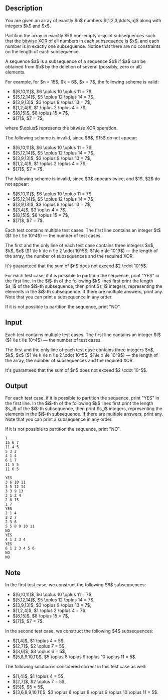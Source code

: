 ## Description

<div><p>You are given an array of exactly $n$ numbers $[1,2,3,\ldots,n]$ along with integers $k$ and $x$.</p><p>Partition the array in exactly $k$ non-empty disjoint subsequences such that the <a href="https://en.wikipedia.org/wiki/Bitwise_operation#XOR">bitwise XOR</a> of all numbers in each subsequence is $x$, and each number is in exactly one subsequence. Notice that there are no constraints on the length of each subsequence.</p><p>A sequence $a$ is a subsequence of a sequence $b$ if $a$ can be obtained from $b$ by the deletion of several (possibly, zero or all) elements.</p><p>For example, for $n = 15$, $k = 6$, $x = 7$, the following scheme is valid: </p><ul> <li> $[6,10,11]$, $6 \oplus 10 \oplus 11 = 7$, </li><li> $[5,12,14]$, $5 \oplus 12 \oplus 14 = 7$, </li><li> $[3,9,13]$, $3 \oplus 9 \oplus 13 = 7$, </li><li> $[1,2,4]$, $1 \oplus 2 \oplus 4 = 7$, </li><li> $[8,15]$, $8 \oplus 15 = 7$, </li><li> $[7]$, $7 = 7$, </li></ul> where $\oplus$ represents the bitwise XOR operation.<p>The following scheme is invalid, since $8$, $15$ do not appear: </p><ul> <li> $[6,10,11]$, $6 \oplus 10 \oplus 11 = 7$, </li><li> $[5,12,14]$, $5 \oplus 12 \oplus 14 = 7$, </li><li> $[3,9,13]$, $3 \oplus 9 \oplus 13 = 7$, </li><li> $[1,2,4]$, $1 \oplus 2 \oplus 4 = 7$, </li><li> $[7]$, $7 = 7$. </li></ul><p>The following scheme is invalid, since $3$ appears twice, and $1$, $2$ do not appear: </p><ul> <li> $[6,10,11]$, $6 \oplus 10 \oplus 11 = 7$, </li><li> $[5,12,14]$, $5 \oplus 12 \oplus 14 = 7$, </li><li> $[3,9,13]$, $3 \oplus 9 \oplus 13 = 7$, </li><li> $[3,4]$, $3 \oplus 4 = 7$, </li><li> $[8,15]$, $8 \oplus 15 = 7$, </li><li> $[7]$, $7 = 7$. </li></ul></div><div class="input-specification"><p>Each test contains multiple test cases. The first line contains an integer $t$ ($1 \le t \le 10^4$) — the number of test cases. </p><p>The first and the only line of each test case contains three integers $n$, $k$, $x$ ($1 \le k \le n \le 2 \cdot 10^5$; $1\le x \le 10^9$) — the length of the array, the number of subsequences and the required XOR.</p><p>It's guaranteed that the sum of $n$ does not exceed $2 \cdot 10^5$.</p></div><div class="output-specification"><p>For each test case, if it is possible to partition the sequence, print "<span class="tex-font-style-tt">YES</span>" in the first line. In the $i$-th of the following $k$ lines first print the length $s_i$ of the $i$-th subsequence, then print $s_i$ integers, representing the elements in the $i$-th subsequence. If there are multiple answers, print any. Note that you can print a subsequence in any order.</p><p>If it is not possible to partition the sequence, print "<span class="tex-font-style-tt">NO</span>".</p></div>

## Input

<p>Each test contains multiple test cases. The first line contains an integer $t$ ($1 \le t \le 10^4$) — the number of test cases. </p><p>The first and the only line of each test case contains three integers $n$, $k$, $x$ ($1 \le k \le n \le 2 \cdot 10^5$; $1\le x \le 10^9$) — the length of the array, the number of subsequences and the required XOR.</p><p>It's guaranteed that the sum of $n$ does not exceed $2 \cdot 10^5$.</p>

## Output

<p>For each test case, if it is possible to partition the sequence, print "<span class="tex-font-style-tt">YES</span>" in the first line. In the $i$-th of the following $k$ lines first print the length $s_i$ of the $i$-th subsequence, then print $s_i$ integers, representing the elements in the $i$-th subsequence. If there are multiple answers, print any. Note that you can print a subsequence in any order.</p><p>If it is not possible to partition the sequence, print "<span class="tex-font-style-tt">NO</span>".</p>





```input1|2,4,6,8
7
15 6 7
11 4 5
5 3 2
4 1 4
6 1 7
11 5 5
11 6 5
```




```output1
YES
3 6 10 11
3 5 12 14
3 3 9 13
3 1 2 4
2 8 15
1 7
YES
2 1 4
2 2 7
2 3 6
5 5 8 9 10 11
NO
YES
4 1 2 3 4
YES
6 1 2 3 4 5 6
NO
NO
```



## Note

<p>In the first test case, we construct the following $6$ subsequences: </p><ul> <li> $[6,10,11]$, $6 \oplus 10 \oplus 11 = 7$, </li><li> $[5,12,14]$, $5 \oplus 12 \oplus 14 = 7$, </li><li> $[3,9,13]$, $3 \oplus 9 \oplus 13 = 7$, </li><li> $[1,2,4]$, $1 \oplus 2 \oplus 4 = 7$, </li><li> $[8,15]$, $8 \oplus 15 = 7$, </li><li> $[7]$, $7 = 7$. </li></ul><p>In the second test case, we construct the following $4$ subsequences: </p><ul> <li> $[1,4]$, $1 \oplus 4 = 5$, </li><li> $[2,7]$, $2 \oplus 7 = 5$, </li><li> $[3,6]$, $3 \oplus 6 = 5$, </li><li> $[5,8,9,10,11]$, $5 \oplus 8 \oplus 9 \oplus 10 \oplus 11 = 5$. </li></ul><p>The following solution is considered correct in this test case as well: </p><ul> <li> $[1,4]$, $1 \oplus 4 = 5$, </li><li> $[2,7]$, $2 \oplus 7 = 5$, </li><li> $[5]$, $5 = 5$, </li><li> $[3,6,8,9,10,11]$, $3 \oplus 6 \oplus 8 \oplus 9 \oplus 10 \oplus 11 = 5$. </li></ul>
